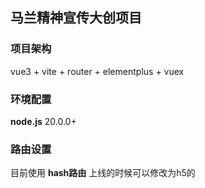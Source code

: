 ## 马兰精神宣传大创项目

### 项目架构
vue3 + vite + router + elementplus + vuex

### 环境配置
**node.js** 20.0.0+

### 路由设置
目前使用 **hash路由** 上线的时候可以修改为h5的